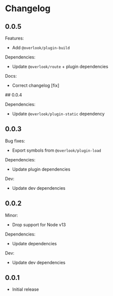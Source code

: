 # Changelog

## 0.0.5

Features:

* Add `@overlook/plugin-build`

Dependencies:

* Update `@overlook/route` + plugin dependencies

Docs:

* Correct changelog [fix]

## 0.0.4

Dependencies:

* Update `@overlook/plugin-static` dependency

## 0.0.3

Bug fixes:

* Export symbols from `@overlook/plugin-load`

Dependencies:

* Update plugin dependencies

Dev:

* Update dev dependencies

## 0.0.2

Minor:

* Drop support for Node v13

Dependencies:

* Update dependencies

Dev:

* Update dev dependencies

## 0.0.1

* Initial release
